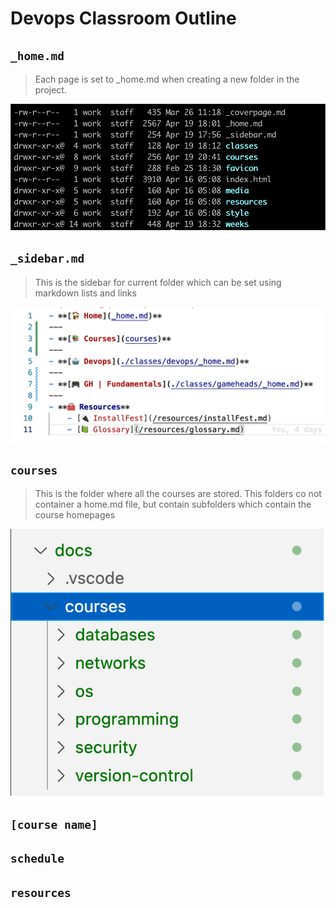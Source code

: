 # Devops Classroom Outline

## `_home.md`

> Each page is set to _home.md when creating a new folder in the project.

![ScreenShot1](./ss1.png)

## `_sidebar.md`

> This is the sidebar for current folder which can be set using markdown lists and links

![ScreenShot1](./ss3.png)

## `courses`

> This is the folder where all the courses are stored. This folders co not container a home.md file, but contain subfolders which contain the course homepages

![ScreenShot1](./ss2.png)

## `[course name]`


## `schedule`

## `resources`
